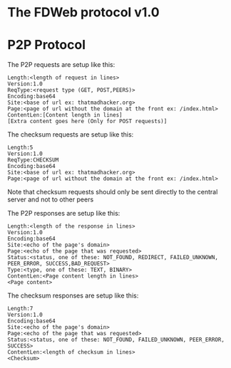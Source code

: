 # The FDWeb protocol v1.0

# P2P Protocol

The P2P requests are setup like this:

```
Length:<length of request in lines>
Version:1.0
ReqType:<request type (GET, POST,PEERS)>
Encoding:base64
Site:<base of url ex: thatmadhacker.org>
Page:<page of url without the domain at the front ex: /index.html>
ContentLen:[Content length in lines]
[Extra content goes here (Only for POST requests)]
```

The checksum requests are setup like this:

```
Length:5
Version:1.0
ReqType:CHECKSUM
Encoding:base64
Site:<base of url ex: thatmadhacker.org>
Page:<page of url without the domain at the front ex: /index.html>
```
Note that checksum requests should only be sent directly to the central server and not to other peers

The P2P responses are setup like this:

```
Length:<length of the response in lines>
Version:1.0
Encoding:base64
Site:<echo of the page's domain>
Page:<echo of the page that was requested>
Status:<status, one of these: NOT_FOUND, REDIRECT, FAILED_UNKNOWN, PEER_ERROR, SUCCESS,BAD_REQUEST>
Type:<type, one of these: TEXT, BINARY>
ContentLen:<Page content length in lines>
<Page content>
```

The checksum responses are setup like this:

```
Length:7
Version:1.0
Encoding:base64
Site:<echo of the page's domain>
Page:<echo of the page that was requested>
Status:<status, one of these: NOT_FOUND, FAILED_UNKNOWN, PEER_ERROR, SUCCESS>
ContentLen:<length of checksum in lines>
<Checksum>
```